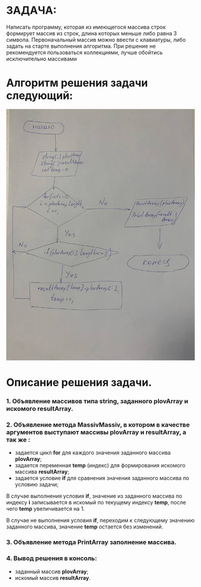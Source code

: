 # ЗАДАЧА:
Написать программу, которая из имеющегося массива строк формирует массив из строк, длина которых меньше либо равна 3 символа. Первоначальный массив можно ввести с клавиатуры, либо задать на старте выполнения алгоритма. При решение не рекомендуется пользоваться коллекциями, лучше обойтись исключительно массивами

# Алгоритм решения задачи следующий:

![](algorithm.jpg)

# Описание решения задачи.

### 1. Объявление массивов типа **string**, заданного **plovArray** и искомого **resultArray**.
### 2. Объявление метода **MassivMassiv**, в котором в качестве аргументов выступают массивы **plovArray** и **resultArray**, а так же :
- задается цикл **for** для каждого значения заданного массива **plovArray**;
- задается переменная **temp** (индекс) для формирования искомого массива **resultArray**;
- задается условие **if** для сравнения значения заданного массива по условию задачи;


В случае выполнения условия **if**, значение из заданного массива по индексу **i** записывается в искомый по текущему индексу **temp**, после чего **temp** увеличивается на 1.

В случае не выполнения условия **if**, переходим к следующему значению заданного массива, значение **temp** остается без изменений.


### 3. Объявление метода **PrintArray** заполнение массива.

### 4. Вывод решения в консоль:
- заданный массив **plovArray**;
- искомый масcив **resultArray**.


 